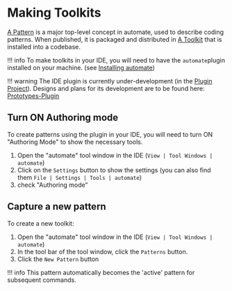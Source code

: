 # Making Toolkits

[A Pattern](reference.md#pattern) is a major top-level concept in automate, used to describe coding patterns. When published, it is packaged and distributed in [A Toolkit](reference.md#toolkit) that is installed into a codebase.

!!! info
    To make toolkits in your IDE, you will need to have the `automate`plugin installed on your machine. (see [Installing automate](installation.md))

!!! warning
    The IDE plugin is currently under-development (in the [Plugin Project](https://github.com/jezzsantos/automate.plugin-rider)). Designs and plans for its development are to be found here: [Prototypes-Plugin](https://github.com/jezzsantos/automate/tree/main/discovery/prototypes/ide)

## Turn ON Authoring mode

To create patterns using the plugin in your IDE, you will need to turn ON "Authoring Mode" to show the necessary tools.

1. Open the "automate" tool window in the IDE (`View | Tool Windows | automate`)
2. Click on the `Settings` button to show the settings (you can also find them `File | Settings | Tools | automate`)
3. check "Authoring mode"

## Capture a new pattern

To create a new toolkit:

1. Open the "automate" tool window in the IDE (`View | Tool Windows | automate`)
2. In the tool bar of the tool window, click the `Patterns` button.
3. Click the `New Pattern` button

!!! info
    This pattern automatically becomes the 'active' pattern for subsequent commands.